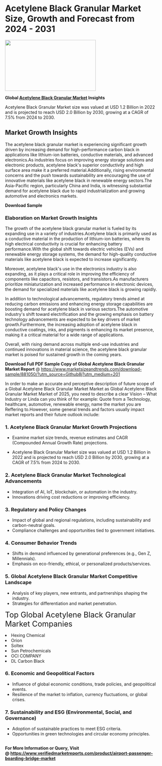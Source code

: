 <H1>Acetylene Black Granular Market Size, Growth and Forecast from 2024 - 2031</H1><img class="aligncenter size-medium wp-image-584254" src="https://thirdeyenews.in/wp-content/uploads/2024/09/Global-Market-Research-300x168.jpeg" alt="" width="300" height="168" /><p><strong>Global&nbsp;<a href="https://www.marketsizeandtrends.com/download-sample/881050/?utm_source=Github8j?utm_medium=201">Acetylene Black Granular Market</a> Insights</strong></p><p>Acetylene Black Granular Market size was valued at USD 1.2 Billion in 2022 and is projected to reach USD 2.0 Billion by 2030, growing at a CAGR of 7.5% from 2024 to 2030.</p><p><h2>Market Growth Insights</h2> <p>The acetylene black granular market is experiencing significant growth driven by increasing demand for high-performance carbon black in applications like lithium-ion batteries, conductive materials, and advanced electronics.As industries focus on improving energy storage solutions and electronic products, acetylene black's superior conductivity and high surface area make it a preferred material.Additionally, rising environmental concerns and the push towards sustainability are encouraging the use of innovative materials like acetylene black in renewable energy sectors.The Asia-Pacific region, particularly China and India, is witnessing substantial demand for acetylene black due to rapid industrialization and growing automotive and electronics markets.</p> <p><strong>Download Sample</strong></p> <h3>Elaboration on Market Growth Insights</h3> <p>The growth of the acetylene black granular market is fueled by its expanding use in a variety of industries.Acetylene black is primarily used as a conductive material in the production of lithium-ion batteries, where its high electrical conductivity is crucial for enhancing battery performance.With the global shift towards electric vehicles (EVs) and renewable energy storage systems, the demand for high-quality conductive materials like acetylene black is expected to increase significantly.</p> <p>Moreover, acetylene black's use in the electronics industry is also expanding, as it plays a critical role in improving the efficiency of components like capacitors, resistors, and transistors.As manufacturers prioritize miniaturization and increased performance in electronic devices, the demand for specialized materials like acetylene black is growing rapidly.</p> <p>In addition to technological advancements, regulatory trends aimed at reducing carbon emissions and enhancing energy storage capabilities are boosting demand for acetylene black in various sectors.The automotive industry's shift toward electrification and the growing emphasis on battery technology advancements are expected to be key drivers of market growth.Furthermore, the increasing adoption of acetylene black in conductive coatings, inks, and pigments is enhancing its market presence, making it a critical material for a wide range of applications.</p> <p>Overall, with rising demand across multiple end-use industries and continued innovations in material science, the acetylene black granular market is poised for sustained growth in the coming years.</p> <p><span class=""><strong>Download Full PDF Sample Copy of Global Acetylene Black Granular Market Report</strong> @ <a href="https://www.marketsizeandtrends.com/download-sample/881050/?utm_source=Github8j?utm_medium=201" target="_blank">https://www.marketsizeandtrends.com/download-sample/881050/?utm_source=Github8j?utm_medium=201</a></span></p><p>In order to make an accurate and perceptive description of future scope of a Global&nbsp;Acetylene Black Granular Market Market as Global&nbsp;Acetylene Black Granular Market Market of 2025, you need to describe a clear Vision &ndash; What Industry or Linda can you think of for example: Quote from a Technology, healthcare, automotive, renewable energy, name the market you are Reffering to.However, some general trends and factors usually impact market reports and their future outlook include:</p><h3>1.&nbsp;<strong>Acetylene Black Granular Market Growth Projections</strong></h3><ul><li>Examine market size trends, revenue estimates and CAGR (Compounded Annual Growth Rate) projections.</li><li><p>Acetylene Black Granular Market size was valued at USD 1.2 Billion in 2022 and is projected to reach USD 2.0 Billion by 2030, growing at a CAGR of 7.5% from 2024 to 2030.</p></li></ul><h3>2.&nbsp;<strong>Acetylene Black Granular Market Technological Advancements</strong></h3><ul><li>Integration of AI, IoT, blockchain, or automation in the industry.</li><li>Innovations driving cost reductions or improving efficiency.</li></ul><h3>3.&nbsp;<strong>Regulatory and Policy Changes</strong></h3><ul><li>Impact of global and regional regulations, including sustainability and carbon-neutral goals.</li><li>Compliance challenges and opportunities tied to government initiatives.</li></ul><h3>4.&nbsp;<strong>Consumer Behavior Trends</strong></h3><ul><li>Shifts in demand influenced by generational preferences (e.g., Gen Z, Millennials).</li><li>Emphasis on eco-friendly, ethical, or personalized products/services.</li></ul><h3>5.&nbsp;<strong>Global Acetylene Black Granular Market Competitive Landscape</strong></h3><ul><li>Analysis of key players, new entrants, and partnerships shaping the industry.</li><li>Strategies for differentiation and market penetration.</li></ul><p data-pm-slice="1 1 []"><span style="color: inherit; font-family: inherit; font-size: 25px;">Top Global Acetylene Black Granular Market Companies</span></p><div class="" data-test-id=""><p><li>Hexing Chemical</li><li> Orion</li><li> Soltex</li><li> Sun Petrochemicals</li><li> OCI COMPANY</li><li> DL Carbon Black</li></p></div><h3>6.&nbsp;<strong>Economic and Geopolitical Factors</strong></h3><ul><li>Influence of global economic conditions, trade policies, and geopolitical events.</li><li>Resilience of the market to inflation, currency fluctuations, or global crises.</li></ul><h3>7.&nbsp;<strong>Sustainability and ESG (Environmental, Social, and Governance)</strong></h3><ul><li>Adoption of sustainable practices to meet ESG criteria.</li><li>Opportunities in green technologies and circular economy principles.</li></ul><h2><strong style="font-size: 14px;">For More Information or Query, Visit @&nbsp;</strong><a style="background-color: #ffffff; font-size: 14px;" href="https://www.marketsizeandtrends.com/report/acetylene-black-granular-market/" target="_blank">https://www.verifiedmarketreports.com/product/airport-passenger-boarding-bridge-market</a></h2>